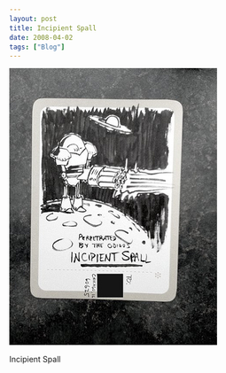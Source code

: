 ```yaml
---
layout: post
title: Incipient Spall
date: 2008-04-02
tags: ["Blog"]
---
```


![](k3Im6rfOq7bi02zguFqWWj8i_400.jpg)  

Incipient Spall